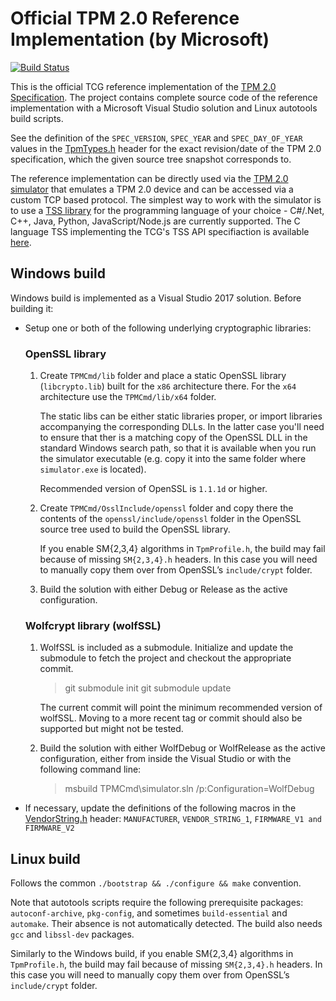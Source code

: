 # Official TPM 2.0 Reference Implementation (by Microsoft) #

[![Build Status](https://travis-ci.org/Microsoft/ms-tpm-20-ref.svg?branch=master)](https://travis-ci.org/Microsoft/ms-tpm-20-ref)

This is the official TCG reference implementation of the [TPM 2.0 Specification](https://trustedcomputinggroup.org/tpm-library-specification). The project contains complete source code of the reference implementation with a Microsoft Visual Studio solution and Linux autotools build scripts.

See the definition of the `SPEC_VERSION`, `SPEC_YEAR` and `SPEC_DAY_OF_YEAR` values in the [TpmTypes.h](TPMCmd/tpm/include/TpmTypes.h) header for the exact revision/date of the TPM 2.0 specification, which the given source tree snapshot corresponds to.

The reference implementation can be directly used via the [TPM 2.0 simulator](TPMCmd/Simulator) that emulates a TPM 2.0 device and can be accessed via a custom TCP based protocol. The simplest way to work with the simulator is to use a [TSS library](https://github.com/Microsoft/TSS.MSR) for the programming language of your choice - C#/.Net, C++, Java, Python, JavaScript/Node.js are currently supported. The C language TSS implementing the TCG's TSS API specifiaction is available [here](https://github.com/tpm2-software/tpm2-tss).

## Windows build ##

Windows build is implemented as a Visual Studio 2017 solution. Before building it:

* Setup one or both of the following underlying cryptographic libraries:

   ### OpenSSL library ###

   1. Create `TPMCmd/lib` folder and place a static OpenSSL library (`libcrypto.lib`) built for the `x86` architecture there. For the `x64` architecture use the `TPMCmd/lib/x64` folder.

        The static libs can be either static libraries proper, or import libraries accompanying the corresponding DLLs. In the latter case you'll need to ensure that ther is a matching copy of the OpenSSL DLL in the standard Windows search path, so that it is available when you run the simulator executable (e.g. copy it into the same folder where `simulator.exe` is located).

        Recommended version of OpenSSL is `1.1.1d` or higher.

   2. Create `TPMCmd/OsslInclude/openssl` folder and copy there the contents of the `openssl/include/openssl` folder in the OpenSSL source tree used to build the OpenSSL library.

      If you enable SM{2,3,4} algorithms in `TpmProfile.h`, the build may fail because of missing `SM{2,3,4}.h` headers. In this case you will need to manually copy them over from OpenSSL’s `include/crypt` folder.

   3. Build the solution with either Debug or Release as the active configuration.

   ### Wolfcrypt library (wolfSSL) ###

   1. WolfSSL is included as a submodule. Initialize and update the submodule to fetch the project and checkout the appropriate commit.

        > git submodule init
        > git submodule update

        The current commit will point the minimum recommended version of wolfSSL. Moving to a more recent tag or commit should also be supported but might not be tested. 

   2. Build the solution with either WolfDebug or WolfRelease as the active configuration, either from inside the Visual Studio or with the following command line:

        > msbuild TPMCmd\simulator.sln /p:Configuration=WolfDebug

* If necessary, update the definitions of the following macros in the [VendorString.h](TPMCmd/tpm/include/VendorString.h) header: `MANUFACTURER`, `VENDOR_STRING_1`, `FIRMWARE_V1 and FIRMWARE_V2`

## Linux build

Follows the common `./bootstrap && ./configure && make` convention.

Note that autotools scripts require the following prerequisite packages: `autoconf-archive`, `pkg-config`, and sometimes `build-essential` and `automake`. Their absence is not automatically detected. The build also needs `gcc` and `libssl-dev` packages.

Similarly to the Windows build, if you enable SM{2,3,4} algorithms in `TpmProfile.h`, the build may fail because of missing `SM{2,3,4}.h` headers. In this case you will need to manually copy them over from OpenSSL’s `include/crypt` folder.
